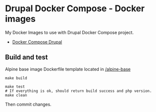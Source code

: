 # Drupal Docker Compose - Docker images

My Docker Images to use with Drupal Docker Compose project.

* [Docker Compose Drupal](https://github.com/Mogtofu33/docker-compose-drupal)

## Build and test

Alpine base image Dockerfile template located in [/alpine-base](./alpine-base)

    make build

    make test
    # If everything is ok, should return build success and php version.
    make clean

Then commit changes.